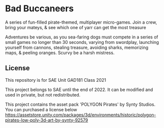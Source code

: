 # Bad Buccaneers

A series of fun-filled pirate-themed, multiplayer micro-games. Join a crew, bring your mateys, & see which one of yarr can get the most treasure

Adventures be various, as you sea-faring dogs must compete in a series of small games no longer than 30 seconds, varying from swordplay, launching yourself from cannons, stealing treasure, avoiding sharks, memorizing maps, & peeling oranges. Scurvy be a harsh mistress.

## License

This repository is for SAE Unit GAD181 Class 2021

This project belongs to SAE until the end of 2022.
It can be modified and used in private, but not redistributed.

This project contains the asset pack 'POLYGON Pirates' by Synty Studios. You can purchased a license below
https://assetstore.unity.com/packages/3d/environments/historic/polygon-pirates-low-poly-3d-art-by-synty-92579
